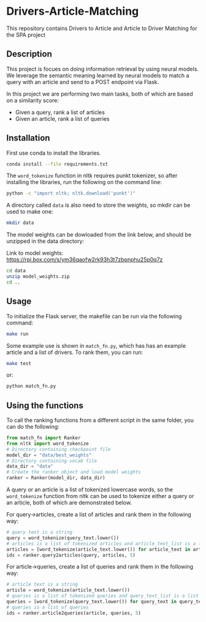 # Drivers-Article-Matching
This repository contains Drivers to Article and Article to Driver Matching for the SPA project

## Description
This project is focues on doing information retrieval by using neural models. 
We leverage the semantic meaning learned by neural models to match a query with an article and send to a POST endpoint via Flask.

In this project we are performing two main tasks, both of which are based on a similarity score: 
- Given a query, rank a list of articles
- Given an article, rank a list of queries  

## Installation
First use conda to install the libraries.
```bash
conda install --file requirements.txt
```

The `word_tokenize` function in nltk requires punkt tokenizer, so after installing the libraries, run the following on the command line:
```bash
python -c "import nltk; nltk.download('punkt')"
```

A directory called `data` is also need to store the weights, so mkdir can be used to make one:
```bash
mkdir data
```
The model weights can be dowloaded from the link below, and should be unzipped in the data directory:

Link to model weights: https://rpi.box.com/s/ym36qaofw2rk93h3t7zbpnphu25p0q7z

```bash
cd data
unzip model_weights.zip
cd ..
```

## Usage
To initialize the Flask server, the makefile can be run via the following command:
```bash
make run
```
Some example use is shown in `match_fn.py`, which has has an example article and a list of drivers.
To rank them, you can run:
```bash
make test
```
or:
```bash
python match_fn.py
```

## Using the functions
To call the ranking functions from a different script in the same folder, you can do the following:
```python
from match_fn import Ranker
from nltk import word_tokenize
# Directory containing checkpoint file
model_dir = "data/best_weights"
# Directory containing vocab file
data_dir = "data"
# Create the ranker object and load model weights
ranker = Ranker(model_dir, data_dir)
```

A query or an article is a list of tokenized lowercase words, so the `word_tokenize` function from nltk can be used to tokenize either a query or an article, both of which are demonstrated below.

For query->articles, create a list of articles and rank them in the following way:
```python
# query text is a string
query = word_tokenize(query_text.lower())
# articles is a list of tokenized articles and article_text_list is a list of article texts
articles = [word_tokenize(article_text.lower()) for article_text in article_text_list]
ids = ranker.query2articles(query, articles, 5)
```

For article->queries, create a list of queries and rank them in the following way:
```python
# article text is a string
article = word_tokenize(article_text.lower())
# queries is a list of tokenized queries and query_text_list is a list of query texts
queries = [word_tokenize(query_text.lower()) for query_text in query_text_list]
# queries is a list of queries
ids = ranker.article2queries(article, queries, 5)
```
